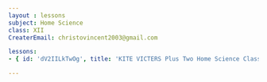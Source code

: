 ```yaml
--- 
layout : lessons 
subject: Home Science
class: XII
CreaterEmail: christovincent2003@gmail.com

lessons:
- { id: 'dV2IILkTwOg', title: 'KITE VICTERS Plus Two Home Science Class 01 (First Bell-ഫസ്റ്റ് ബെല്‍)' }

---
```

